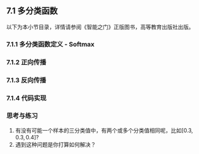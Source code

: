 <!--Copyright © Microsoft Corporation. All rights reserved.
  适用于[License](https://github.com/Microsoft/ai-edu/blob/master/LICENSE.md)版权许可-->

## 7.1 多分类函数

以下为本小节目录，详情请参阅《智能之门》正版图书，高等教育出版社出版。

### 7.1.1 多分类函数定义 - Softmax

### 7.1.2 正向传播

### 7.1.3 反向传播

### 7.1.4 代码实现

### 思考与练习

1. 有没有可能一个样本的三分类值中，有两个或多个分类值相同呢，比如$[0.3,0.3,0.4]$?
2. 遇到这种问题是你打算如何解决？
